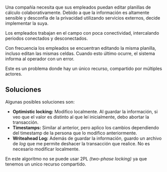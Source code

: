 Una compañía necesita que sus empleados puedan editar planillas de cálculo colaborativamente. Debido a que la información es altamente sensible y desconfía de la privacidad utilizando servicios externos, decide implementar la suya.

Los empleados trabajan en el campo con poca conectividad, intercalando periodos conectados y desconectados.

Con frecuencia los empleados se encuentran editando la misma planilla, incluso editan las mismas celdas. Cuando esto último ocurre, el sistema informa al operador con un error.

Este es un problema donde hay un único recurso, compartido por múltiples actores.

## Soluciones

Algunas posibles soluciones son:

- **Optimistic locking:** Modifico localmente. Al guardar la información, si veo que el valor es distinto al que leí inicialmente, debo abortar la transacción.
- **Timestamps:** Similar al anterior, pero aplico los cambios dependiendo del timestamp de la persona que lo modifico anteriormente.
- **Writeahead Log:** Además de guardar la información, guardo un archivo de *log* que me permite deshacer la transacción que realice. No es necesario modificar localmente.

En este algoritmo no se puede usar 2PL *(two-phase locking)* ya que tenemos un unico recurso compartido.
